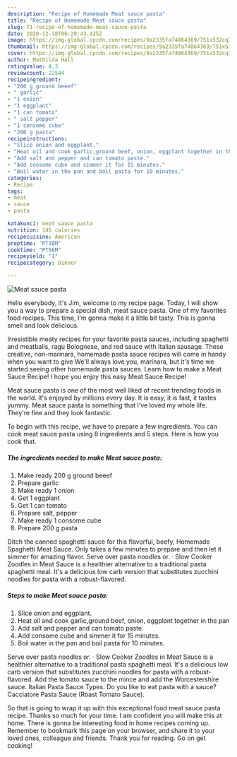 ```yaml
---
description: "Recipe of Homemade Meat sauce pasta"
title: "Recipe of Homemade Meat sauce pasta"
slug: 71-recipe-of-homemade-meat-sauce-pasta
date: 2020-12-18T06:29:43.425Z
image: https://img-global.cpcdn.com/recipes/9a2335fa74864369/751x532cq70/meat-sauce-pasta-recipe-main-photo.jpg
thumbnail: https://img-global.cpcdn.com/recipes/9a2335fa74864369/751x532cq70/meat-sauce-pasta-recipe-main-photo.jpg
cover: https://img-global.cpcdn.com/recipes/9a2335fa74864369/751x532cq70/meat-sauce-pasta-recipe-main-photo.jpg
author: Mathilda Hall
ratingvalue: 4.3
reviewcount: 22544
recipeingredient:
- "200 g ground beeef"
- " garlic"
- "1 onion"
- "1 eggplant"
- "1 can tomato"
- " salt pepper"
- "1 consome cube"
- "200 g pasta"
recipeinstructions:
- "Slice onion and eggplant."
- "Heat oil and cook garlic,ground beef, onion, eggplant together in the pan"
- "Add salt and pepper and can tomato paste."
- "Add consome cube and simmer it for 15 minutes."
- "Boil water in the pan and boil pasta for 10 minutes."
categories:
- Recipe
tags:
- meat
- sauce
- pasta

katakunci: meat sauce pasta 
nutrition: 145 calories
recipecuisine: American
preptime: "PT38M"
cooktime: "PT56M"
recipeyield: "1"
recipecategory: Dinner

---
```



![Meat sauce pasta](https://img-global.cpcdn.com/recipes/9a2335fa74864369/751x532cq70/meat-sauce-pasta-recipe-main-photo.jpg)

Hello everybody, it's Jim, welcome to my recipe page. Today, I will show you a way to prepare a special dish, meat sauce pasta. One of my favorites food recipes. This time, I'm gonna make it a little bit tasty. This is gonna smell and look delicious.

Irresistible meaty recipes for your favorite pasta sauces, including spaghetti and meatballs, ragu Bolognese, and red sauce with Italian sausage. These creative, non-marinara, homemade pasta sauce recipes will come in handy when you want to give We&#39;ll always love you, marinara, but it&#39;s time we started seeing other homemade pasta sauces. Learn how to make a Meat Sauce Recipe! I hope you enjoy this easy Meat Sauce Recipe!

Meat sauce pasta is one of the most well liked of recent trending foods in the world. It's enjoyed by millions every day. It is easy, it is fast, it tastes yummy. Meat sauce pasta is something that I've loved my whole life. They're fine and they look fantastic.


To begin with this recipe, we have to prepare a few ingredients. You can cook meat sauce pasta using 8 ingredients and 5 steps. Here is how you cook that.

<!--inarticleads1-->

##### The ingredients needed to make Meat sauce pasta:

1. Make ready 200 g ground beeef
1. Prepare  garlic
1. Make ready 1 onion
1. Get 1 eggplant
1. Get 1 can tomato
1. Prepare  salt, pepper
1. Make ready 1 consome cube
1. Prepare 200 g pasta


Ditch the canned spaghetti sauce for this flavorful, beefy, Homemade Spaghetti Meat Sauce. Only takes a few minutes to prepare and then let it simmer for amazing flavor. Serve over pasta noodles or. · Slow Cooker Zoodles in Meat Sauce is a healthier alternative to a traditional pasta spaghetti meal. It&#39;s a delicious low carb version that substitutes zucchini noodles for pasta with a robust-flavored. 

<!--inarticleads2-->

##### Steps to make Meat sauce pasta:

1. Slice onion and eggplant.
1. Heat oil and cook garlic,ground beef, onion, eggplant together in the pan
1. Add salt and pepper and can tomato paste.
1. Add consome cube and simmer it for 15 minutes.
1. Boil water in the pan and boil pasta for 10 minutes.


Serve over pasta noodles or. · Slow Cooker Zoodles in Meat Sauce is a healthier alternative to a traditional pasta spaghetti meal. It&#39;s a delicious low carb version that substitutes zucchini noodles for pasta with a robust-flavored. Add the tomato sauce to the mince and add the Worcestershire sauce. Italian Pasta Sauce Types: Do you like to eat pasta with a sauce? Cacciatore Pasta Sauce (Roast Tomato Sauce). 

So that is going to wrap it up with this exceptional food meat sauce pasta recipe. Thanks so much for your time. I am confident you will make this at home. There is gonna be interesting food in home recipes coming up. Remember to bookmark this page on your browser, and share it to your loved ones, colleague and friends. Thank you for reading. Go on get cooking!
